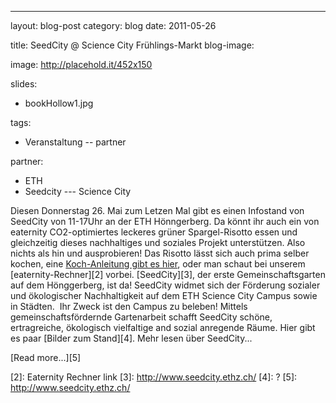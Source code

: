 ﻿---
layout: blog-post
category: blog
date: 2011-05-26

title: SeedCity @ Science City Frühlings-Markt
blog-image: 

image: http://placehold.it/452x150
 

slides:
- bookHollow1.jpg


tags:
 - Veranstaltung
 -- partner

partner:
 - ETH
 - Seedcity
--- Science City

Diesen Donnerstag 26. Mai zum Letzen Mal gibt es einen Infostand von SeedCity von 11-17Uhr an der ETH Hönngerberg. Da könnt ihr auch ein von eaternity CO2-optimiertes leckeres grüner Spargel-Risotto essen und gleichzeitig dieses nachhaltiges und soziales Projekt unterstützen. Also nichts als hin und ausprobieren!
Das Risotto lässt sich auch prima selber kochen, eine [Koch-Anleitung gibt es hier][1], oder man schaut bei unserem [eaternity-Rechner][2] vorbei.
[SeedCity][3], der erste Gemeinschaftsgarten auf dem Hönggerberg, ist da! SeedCity widmet sich der Förderung sozialer und ökologischer Nachhaltigkeit auf dem ETH Science City Campus sowie in Städten.  Ihr Zweck ist den Campus zu beleben! Mittels gemeinschaftsfördernde Gartenarbeit schafft SeedCity schöne, ertragreiche, ökologisch vielfaltige and sozial anregende Räume.
Hier gibt es paar [Bilder zum Stand][4]. Mehr lesen über SeedCity...

[Read more...][5]

[1]: 2011-05-26-Fruehlingsmarkt-seed-city-recipe.pdf
[2]:  Eaternity Rechner link
[3]: http://www.seedcity.ethz.ch/
[4]: ?
[5]: http://www.seedcity.ethz.ch/